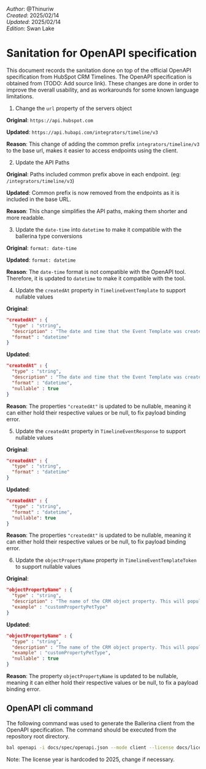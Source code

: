 _Author_: @Thinuriw \
_Created_: 2025/02/14 \
_Updated_: 2025/02/14 \
_Edition_: Swan Lake

# Sanitation for OpenAPI specification

This document records the sanitation done on top of the official OpenAPI specification from HubSpot CRM Timelines.
The OpenAPI specification is obtained from (TODO: Add source link).
These changes are done in order to improve the overall usability, and as workarounds for some known language limitations.

1. Change the `url` property of the servers object

**Original**: `https://api.hubspot.com`

**Updated**: `https://api.hubapi.com/integrators/timeline/v3`

**Reason**: This change of adding the common prefix `integrators/timeline/v3` to the base url, makes it easier to access endpoints using the client.

2. Update the API Paths

**Original**: Paths included common prefix above in each endpoint. (eg: `/integrators/timeline/v3`)

**Updated**: Common prefix is now removed from the endpoints as it is included in the base URL.

**Reason**: This change simplifies the API paths, making them shorter and more readable.

3. Update the `date-time` into `datetime` to make it compatible with the ballerina type conversions

**Original**: `format: date-time`

**Updated**: `format: datetime`

**Reason**: The `date-time` format is not compatible with the OpenAPI tool. Therefore, it is updated to `datetime` to make it compatible with the tool.

4. Update the `createdAt` property in `TimelineEventTemplate` to support nullable values

**Original**:

```json
"createdAt" : {
  "type" : "string",
  "description" : "The date and time that the Event Template was created, as an ISO 8601 timestamp. Will be null if the template was created before Feb 18th, 2020.",
  "format" : "datetime"
}
```

**Updated**:

```json
"createdAt" : {
  "type" : "string",
  "description" : "The date and time that the Event Template was created, as an ISO 8601 timestamp. Will be null if the template was created before Feb 18th, 2020.",
  "format" : "datetime",
  "nullable" : true
}
```

**Reason**: The properties `"createdAt"` is updated to be nullable, meaning it can either hold their respective values or be null, to fix payload binding error.

5. Update the `createdAt` property in `TimelineEventResponse` to support nullable values

**Original**:

```json
"createdAt" : {
  "type" : "string",
  "format" : "datetime"
}
```

**Updated**:

```json
"createdAt" : {
  "type" : "string",
  "format" : "datetime",
  "nullable": true
}
```

**Reason**: The properties `"createdAt"` is updated to be nullable, meaning it can either hold their respective values or be null, to fix payload binding error.

6. Update the `objectPropertyName` property in `TimelineEventTemplateToken` to support nullable values

**Original**:

```json
"objectPropertyName" : {
  "type" : "string",
  "description" : "The name of the CRM object property. This will populate the CRM object property associated with the event. With enough of these, you can fully build CRM objects via the Timeline API.",
  "example" : "customPropertyPetType"
}
```

**Updated**:

```json
"objectPropertyName" : {
  "type" : "string",
  "description" : "The name of the CRM object property. This will populate the CRM object property associated with the event. With enough of these, you can fully build CRM objects via the Timeline API.",
  "example" : "customPropertyPetType",
  "nullable" : true
}
```

**Reason**: The property `objectPropertyName` is updated to be nullable, meaning it can either hold their respective values or be null, to fix a payload binding error.

## OpenAPI cli command

The following command was used to generate the Ballerina client from the OpenAPI specification. The command should be executed from the repository root directory.

```bash
bal openapi -i docs/spec/openapi.json --mode client --license docs/license.txt -o ballerina
```

Note: The license year is hardcoded to 2025, change if necessary.
